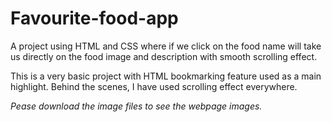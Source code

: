 # Favourite-food-app
A project using HTML and CSS where if we click on the food name will take us directly on the food image and description with smooth scrolling effect.

This is a very basic project with HTML bookmarking feature used as a main highlight.
Behind the scenes, I have used scrolling effect everywhere.

*Pease download the image files to see the webpage images.*
